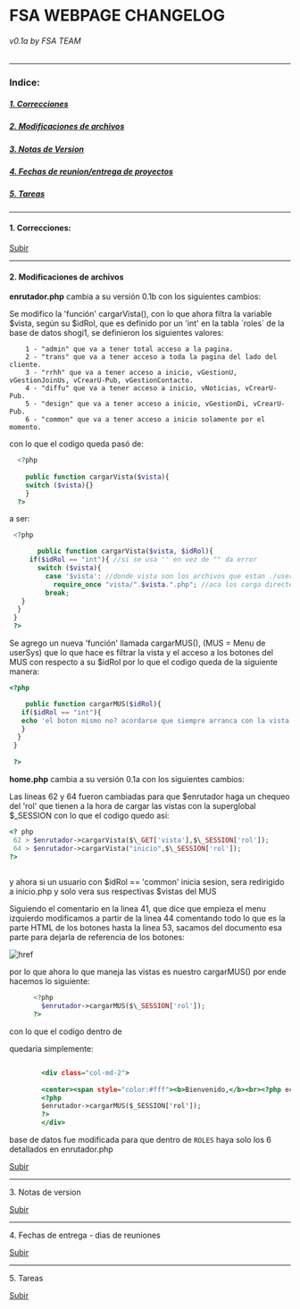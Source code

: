 <a name="top"></a>
# FSA WEBPAGE CHANGELOG

###### v0.1a by FSA TEAM

---

### Indice:
 
 ##### [1. Correcciones](#corrections) 

 ##### [2. Modificaciones de archivos](#mods)

 ##### [3. Notas de Version](#ndv)

 ##### [4. Fechas de reunion/entrega de proyectos](#fechasreuniones)

 ##### [5. Tareas](#task)

  ---

#### 1. Correcciones: 


[Subir](#top)

---
<a name="mods"></a>
#### 2. Modificaciones de archivos

**enrutador.php** cambia a su versión 0.1b con los siguientes cambios:

Se modifico la 'función' cargarVista(), con lo que ahora filtra la variable $vista, según su $idRol, 
que es definido por un 'int' en la tabla \`roles\` de la base de datos shogi1, se definieron los siguientes valores:

		1 - "admin" que va a tener total acceso a la pagina.
		2 - "trans" que va a tener acceso a toda la pagina del lado del cliente.
		3 - "rrhh" que va a tener acceso a inicio, vGestionU, vGestionJoinUs, vCrearU-Pub, vGestionContacto.
		4 - "diffu" que va a tener acceso a inicio, vNoticias, vCrearU-Pub.
		5 - "design" que va a tener acceso a inicio, vGestionDi, vCrearU-Pub.
		6 - "common" que va a tener acceso a inicio solamente por el momento.

con lo que el codigo queda pasó de:
 		
```php
  <?php
  
 	public function cargarVista($vista){
 	switch ($vista){}
 	}
  ?>
 ``` 
 a ser:
    
 ```php
  <?php
 
 		public function cargarVista($vista, $idRol){
      if($idRol == "int"){ //si se usa '' en vez de "" da error
        switch ($vista){
          case '$vista': //donde vista son los archivos que estan ./userSys/vistas
            require_once "vista/".$vista.".php"; //aca los carga directo del source
          break;
    }
   }
  }
  ?>
  ```

  Se agrego un nueva 'función' llamada cargarMUS(), (MUS = Menu de userSys) que lo que hace es filtrar la vista
  y el acceso a los botones del MUS con respecto a su $idRol por lo que el codigo queda de la siguiente manera:
```php
<?php 

 	public function cargarMUS($idRol){
   if($idRol == "int"){
   echo 'el boton mismo no? acordarse que siempre arranca con la vista del boton de inicio';
   }
  }
 }
 
 ?>
```

__home.php__ cambia a su versión 0.1a con los siguientes cambios:

Las lineas 62 y 64 fueron cambiadas para que $enrutador haga un chequeo del 'rol' que tienen a la hora de cargar las vistas con la superglobal $\_SESSION con lo que el codigo quedo así:

```php
<? php
 62 > $enrutador->cargarVista($\_GET['vista'],$\_SESSION['rol']);
 64 > $enrutador->cargarVista("inicio",$\_SESSION['rol']);
?>
 
 ```
 		
 y ahora si un usuario con $idRol == 'common' inicia sesion, sera redirigido a inicio.php y solo vera
 sus respectivas $vistas del MUS

 Siguiendo el comentario en la linea 41, que dice que empieza el menu izquierdo 
 modificamos a partir de la linea 44 comentando todo lo que es la parte HTML de los botones hasta la linea 53, 
 sacamos del documento esa parte para dejarla de referencia de los botones:
 
![href](https://i.ibb.co/vHPgb9y/hrefvistas.jpg "asi quedo en el archivo")

 por lo que ahora lo que maneja las vistas es nuestro cargarMUS() por ende hacemos lo siguiente:
    
  ```php
 		<?php
 		  $enrutador->cargarMUS($\_SESSION['rol']);
 		?>
  ```

 con lo que el codigo dentro de <div class="col-md-2"> quedaria simplemente:

```php.html

 		<div class="col-md-2">
     
        <center><span style="color:#fff"><b>Bienvenido,</b><br><?php echo $_SESSION['nombreUsuario']; ?></span></center>
        <?php
        $enrutador->cargarMUS($_SESSION['rol']);
        ?>
        </div>
 ```

base de datos fue modificada para que dentro de ` ROLES ` haya solo los 6 detallados en enrutador.php

[Subir](#top)

---

<a name="ndv"></a>
	3. Notas de version
  
[Subir](#top)

---

<a name="fechasreuniones"></a>
	4. Fechas de entrega - dias de reuniones
  
[Subir](#top)

---

<a name="task"></a>
	5. Tareas
  
[Subir](#top)

